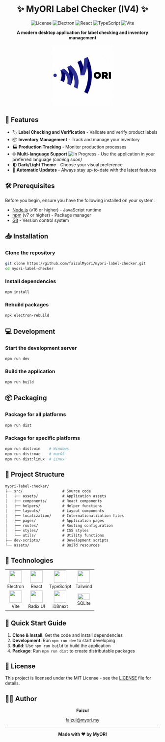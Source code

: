 <div align="center">

# ✨ MyORI Label Checker (IV4) ✨

![License](https://img.shields.io/badge/license-MIT-blue)
![Electron](https://img.shields.io/badge/Electron-34.0.2-47848F?logo=electron&logoColor=white)
![React](https://img.shields.io/badge/React-19.0.0-61DAFB?logo=react&logoColor=white)
![TypeScript](https://img.shields.io/badge/TypeScript-5.7.3-3178C6?logo=typescript&logoColor=white)
![Vite](https://img.shields.io/badge/Vite-6.0.11-646CFF?logo=vite&logoColor=white)

**A modern desktop application for label checking and inventory management**

<img src="assets/icon.png" alt="MyORI Label Checker (IV4) Logo" width="200"/>

</div>

## 🚀 Features

- 🏷️ **Label Checking and Verification** - Validate and verify product labels
- 📦 **Inventory Management** - Track and manage your inventory
- 🏭 **Production Tracking** - Monitor production processes
- 🌐 **Multi-language Support** ![In Progress](https://img.shields.io/badge/-In%20Progress-yellow) - Use the application in your preferred language *(coming soon)*
- 🌓 **Dark/Light Theme** - Choose your visual preference
- 🔄 **Automatic Updates** - Always stay up-to-date with the latest features

## 🛠️ Prerequisites

Before you begin, ensure you have the following installed on your system:

- [Node.js](https://nodejs.org/) (v16 or higher) - JavaScript runtime
- [npm](https://www.npmjs.com/) (v7 or higher) - Package manager
- [Git](https://git-scm.com/) - Version control system

## 📥 Installation

### Clone the repository

```bash
git clone https://github.com/faizulMyori/myori-label-checker.git
cd myori-label-checker
```

### Install dependencies

```bash
npm install
```

### Rebuild packages

```bash
npx electron-rebuild
```

## 💻 Development

### Start the development server

```bash
npm run dev
```

### Build the application

```bash
npm run build
```

## 📦 Packaging

### Package for all platforms

```bash
npm run dist
```

### Package for specific platforms

```bash
npm run dist:win    # Windows
npm run dist:mac    # macOS
npm run dist:linux  # Linux
```

## 📂 Project Structure

```
myori-label-checker/
├── src/                  # Source code
│   ├── assets/           # Application assets
│   ├── components/       # React components
│   ├── helpers/          # Helper functions
│   ├── layouts/          # Layout components
│   ├── localization/     # Internationalization files
│   ├── pages/            # Application pages
│   ├── routes/           # Routing configuration
│   ├── styles/           # CSS styles
│   └── utils/            # Utility functions
├── dev-scripts/          # Development scripts
└── assets/               # Build resources
```

## 🔧 Technologies

<table>
  <tr>
    <td align="center"><img src="https://cdn.jsdelivr.net/gh/devicons/devicon/icons/electron/electron-original.svg" width="40" height="40"/><br/>Electron</td>
    <td align="center"><img src="https://cdn.jsdelivr.net/gh/devicons/devicon/icons/react/react-original.svg" width="40" height="40"/><br/>React</td>
    <td align="center"><img src="https://cdn.jsdelivr.net/gh/devicons/devicon/icons/typescript/typescript-original.svg" width="40" height="40"/><br/>TypeScript</td>
    <td align="center"><img src="https://cdn.jsdelivr.net/gh/devicons/devicon@latest/icons/tailwindcss/tailwindcss-original-wordmark.svg" width="40" height="40"/><br/>Tailwind</td>
  </tr>
  <tr>
    <td align="center"><img src="https://vitejs.dev/logo.svg" width="40" height="40"/><br/>Vite</td>
    <td align="center"><img src="https://www.radix-ui.com/favicon.png" width="40" height="40"/><br/>Radix UI</td>
    <td align="center"><img src="https://www.i18next.com/~gitbook/image?url=https%3A%2F%2F286188001-files.gitbook.io%2F%7E%2Ffiles%2Fv0%2Fb%2Fgitbook-legacy-files%2Fo%2Fspaces%252F-L9iS6Wm2hynS5H9Gj7j%252Favatar.png%3Fgeneration%3D1523462254548780%26alt%3Dmedia&width=32&dpr=4&quality=100&sign=8c4f54cf&sv=2" width="40" height="40"/><br/>i18next</td>
    <td align="center"><img src="https://www.sqlite.org/images/sqlite370_banner.gif" width="40" height="20"/><br/>SQLite</td>
  </tr>
</table>

## 📝 Quick Start Guide

1. **Clone & Install**: Get the code and install dependencies
2. **Development**: Run `npm run dev` to start developing
3. **Build**: Use `npm run build` to build the application
4. **Package**: Run `npm run dist` to create distributable packages

## 📄 License

This project is licensed under the MIT License - see the [LICENSE](LICENSE) file for details.

## 👨‍💻 Author

<div align="center">

**Faizul**

[faizul@myori.my](mailto:faizul@myori.my)

</div>

---

<div align="center">

**Made with ❤️ by MyORI**

</div>